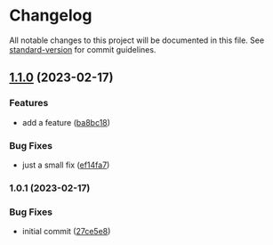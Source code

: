 # Changelog

All notable changes to this project will be documented in this file. See [standard-version](https://github.com/conventional-changelog/standard-version) for commit guidelines.

## [1.1.0](https://github.com/Pranaydeepreddy7017/All-hands/compare/v1.0.1...v1.1.0) (2023-02-17)


### Features

* add a feature ([ba8bc18](https://github.com/Pranaydeepreddy7017/All-hands/commit/ba8bc18be5e05cc2666e5c16fb9db1b4ab9ad12f))


### Bug Fixes

* just a small fix ([ef14fa7](https://github.com/Pranaydeepreddy7017/All-hands/commit/ef14fa7c70dac8240999f67f95754653693eb1cd))

### 1.0.1 (2023-02-17)


### Bug Fixes

* initial commit ([27ce5e8](https://github.com/Pranaydeepreddy7017/All-hands/commit/27ce5e84aebf979051d5a796f95ad6f8c9587109))

